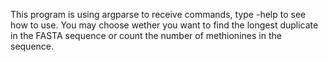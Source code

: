 This program is using argparse to receive commands, type -help to see how to use.
You may choose wether you want to find the longest duplicate in the FASTA sequence or count the number of methionines in the sequence.